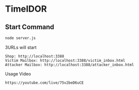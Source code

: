 # TimeIDOR

## Start Command
```bash
node server.js
```

3URLs will start
```
Shop: http://localhost:3388
Victim Mailbox: http://localhost:3388/victim_inbox.html
Attacker Mailbox: http://localhost:3388/attacker_inbox.html
```

Usage Video
```
https://youtube.com/live/75v2beD6uCE
```

